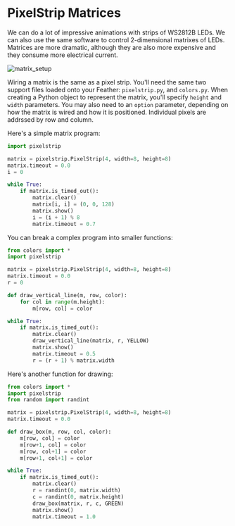 # PixelStrip Matrices

We can do a lot of impressive animations with strips of WS2812B LEDs.  We can also use the same software to control 2-dimensional matrixes of LEDs.  Matrices are more dramatic, although they are also more expensive and they consume more electrical current.

![matrix_setup](./img/matrix_setup_33.jpg)

Wiring a matrix is the same as a pixel strip.  You'll need the same two support files loaded onto your Feather: `pixelstrip.py`, and `colors.py`.  When creating a Python object to represent the matrix, you'll specify `height` and `width` parameters. You may also need to an `option` parameter, depending on how the matrix is wired and how it is positioned.  Individual pixels are addrssed by row and column.

Here's a simple matrix program:

```python
import pixelstrip

matrix = pixelstrip.PixelStrip(4, width=8, height=8)
matrix.timeout = 0.0
i = 0

while True:
    if matrix.is_timed_out():
        matrix.clear()
        matrix[i, i] = (0, 0, 128)
        matrix.show()
        i = (i + 1) % 8
        matrix.timeout = 0.7
```

You can break a complex program into smaller functions:

```python
from colors import *
import pixelstrip

matrix = pixelstrip.PixelStrip(4, width=8, height=8)
matrix.timeout = 0.0
r = 0

def draw_vertical_line(m, row, color):
    for col in range(m.height):
        m[row, col] = color

while True:
    if matrix.is_timed_out():
        matrix.clear()
        draw_vertical_line(matrix, r, YELLOW)
        matrix.show()
        matrix.timeout = 0.5
        r = (r + 1) % matrix.width
```

Here's another function for drawing:

```python
from colors import *
import pixelstrip
from random import randint

matrix = pixelstrip.PixelStrip(4, width=8, height=8)
matrix.timeout = 0.0

def draw_box(m, row, col, color):
    m[row, col] = color
    m[row+1, col] = color
    m[row, col+1] = color
    m[row+1, col+1] = color

while True:
    if matrix.is_timed_out():
        matrix.clear()
        r = randint(0, matrix.width)
        c = randint(0, matrix.height)
        draw_box(matrix, r, c, GREEN)
        matrix.show()
        matrix.timeout = 1.0
```